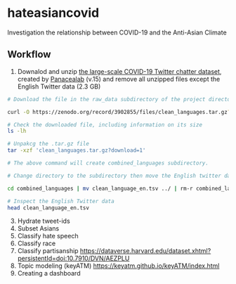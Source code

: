 # hateasiancovid
Investigation the relationship between COVID-19 and the Anti-Asian Climate

## Workflow
1. Downalod and unzip [the large-scale COVID-19 Twitter chatter dataset](https://zenodo.org/record/3902855#.XvZFBXVKhEZ), created by [Panacealab](http://www.panacealab.org/) (v.15) and remove all unzipped files except the English Twitter data (2.3 GB)

```bash
# Download the file in the raw_data subdirectory of the project directory

curl -O https://zenodo.org/record/3902855/files/clean_languages.tar.gz?download=1

# Check the downloaded file, including information on its size
ls -lh

# Unpakcg the .tar.gz file
tar -xzf 'clean_languages.tar.gz?download=1'

# The above command will create combined_languages subdirectory.

# Change directory to the subdirectory then move the English twitter data to the parent directory and then remove the subdirectory

cd combined_languages | mv clean_language_en.tsv ../ | rm-r combined_languages/

# Inspect the English Twitter data
head clean_language_en.tsv
```

3. Hydrate tweet-ids
4. Subset Asians
5. Classify hate speech
6. Classify race
7. Classify partisanship https://dataverse.harvard.edu/dataset.xhtml?persistentId=doi:10.7910/DVN/AEZPLU
8. Topic modeling (keyATM) https://keyatm.github.io/keyATM/index.html
9. Creating a dashboard
